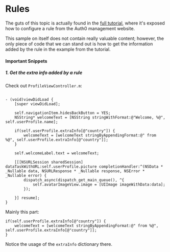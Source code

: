 # Rules 

The guts of this topic is actually found in the [full tutorial](https://auth0.com/docs/quickstart/native/ios-objc/06-rules), where it's exposed how to configure a rule from the Auth0 management website.

This sample on itself does not contain really valuable content; however, the only piece of code that we can stand out is how to get the information added by the rule in the example from the tutorial.

#### Important Snippets

##### 1. Get the extra info added by a rule

Check out `ProfileViewController.m`:

```objc

- (void)viewDidLoad {
    [super viewDidLoad];
    
    self.navigationItem.hidesBackButton = YES;
    NSString* welcomeText = [NSString stringWithFormat:@"Welcome, %@", self.userProfile.name];
    
    if(self.userProfile.extraInfo[@"country"]) {
        welcomeText = [welcomeText stringByAppendingFormat:@" from %@", self.userProfile.extraInfo[@"country"]];
    }
    
    self.welcomeLabel.text = welcomeText;
    
    [[[NSURLSession sharedSession] dataTaskWithURL:self.userProfile.picture completionHandler:^(NSData * _Nullable data, NSURLResponse * _Nullable response, NSError * _Nullable error) {
        dispatch_async(dispatch_get_main_queue(), ^{
            self.avatarImageView.image = [UIImage imageWithData:data];
        });

    }] resume];
}

```

Mainly this part:

```objc
if(self.userProfile.extraInfo[@"country"]) {
    welcomeText = [welcomeText stringByAppendingFormat:@" from %@", self.userProfile.extraInfo[@"country"]];
}
```

Notice the usage of the `extraInfo` dictionary there.